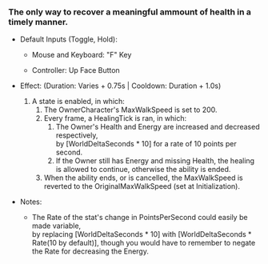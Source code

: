 ### The only way to recover a meaningful ammount of health in a timely manner.

- Default Inputs (Toggle, Hold):
    
    - Mouse and Keyboard: "F" Key
        
    - Controller: Up Face Button
        
- Effect: (Duration: Varies + 0.75s | Cooldown: Duration + 1.0s)
    
    1.  A state is enabled, in which:
        1.  The OwnerCharacter's MaxWalkSpeed is set to 200.
        2.  Every frame, a HealingTick is ran, in which:
            1.  The Owner's Health and Energy are increased and decreased respectively,  
                by \[WorldDeltaSeconds \* 10\] for a rate of 10 points per second.
            2.  If the Owner still has Energy and missing Health, the healing is allowed to continue, otherwise the ability is ended.
        3.  When the ability ends, or is cancelled, the MaxWalkSpeed is reverted to the OriginalMaxWalkSpeed (set at Initialization).
- Notes:
    
    - The Rate of the stat's change in PointsPerSecond could easily be made variable,  
        by replacing \[WorldDeltaSeconds \* 10\] with \[WorldDeltaSeconds \* Rate(10 by default)\], though you would have to remember to negate the Rate for decreasing the Energy.